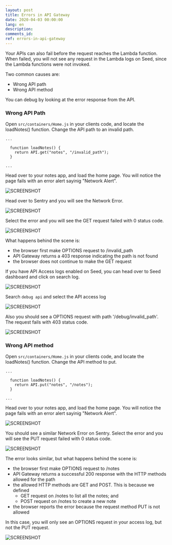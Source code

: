 ```yaml
---
layout: post
title: Errors in API Gateway
date: 2020-04-03 00:00:00
lang: en
description: 
comments_id: 
ref: errors-in-api-gateway
---
```


Your APIs can also fail before the request reaches the Lambda function. When failed, you will not see any request in the Lambda logs on Seed, since the Lambda functions were not invoked.

Two common causes are:
- Wrong API path
- Wrong API method

You can debug by looking at the error response from the API.

### Wrong API Path

Open `src/containers/Home.js` in your clients code, and locate the loadNotes() function. Change the API path to an invalid path.
```
...

  function loadNotes() {
    return API.get("notes", "/invalid_path");
  }

...
```

Head over to your notes app, and load the home page. You will notice the page fails with an error alert sayinig "Network Alert".

![SCREENSHOT](https://i.imgur.com/2aRFFYg.png)

Head over to Sentry and you will see the Network Error.

![SCREENSHOT](https://i.imgur.com/YwkMGdj.png)

Select the error and you will see the GET request failed with 0 status code.

![SCREENSHOT](https://i.imgur.com/ImX8Biv.png)

What happens behind the scene is:
- the browser first make OPTIONS request to /invalid_path
- API Gateway returns a 403 response indicating the path is not found
- the browser does not continue to make the GET request

If you have API Access logs enabled on Seed, you can head over to Seed dashboard and click on search log.

![SCREENSHOT](https://i.imgur.com/GSTIKBX.png)

Search `debug api` and select the API access log

![SCREENSHOT](https://i.imgur.com/EoEuMrH.png)


Also you should see a OPTIONS request with path '/debug/invalid_path'. The request fails with 403 status code.

![SCREENSHOT](https://i.imgur.com/icxyKr4.png)


### Wrong API method

Open `src/containers/Home.js` in your clients code, and locate the loadNotes() function. Change the API method to put.
```
...

  function loadNotes() {
    return API.put("notes", "/notes");
  }

...
```

Head over to your notes app, and load the home page. You will notice the page fails with an error alert sayinig "Network Alert".

![SCREENSHOT](https://i.imgur.com/2aRFFYg.png)

You should see a similar Network Error on Sentry.  Select the error and you will see the PUT request failed with 0 status code.

![SCREENSHOT](https://i.imgur.com/ImX8Biv.png)

The error looks similar, but what happens behind the scene is:
- the browser first make OPTIONS request to /notes
- API Gateway returns a successful 200 response with the HTTP methods allowed for the path
- the allowed HTTP methods are GET and POST. This is because we defined
  - GET request on /notes to list all the notes; and
  - POST request on /notes to create a new note
- the browser reports the error because the request method PUT is not allowed

In this case, you will only see an OPTIONS request in your access log, but not the PUT request.

![SCREENSHOT](https://i.imgur.com/2C3Uvz3.png)

